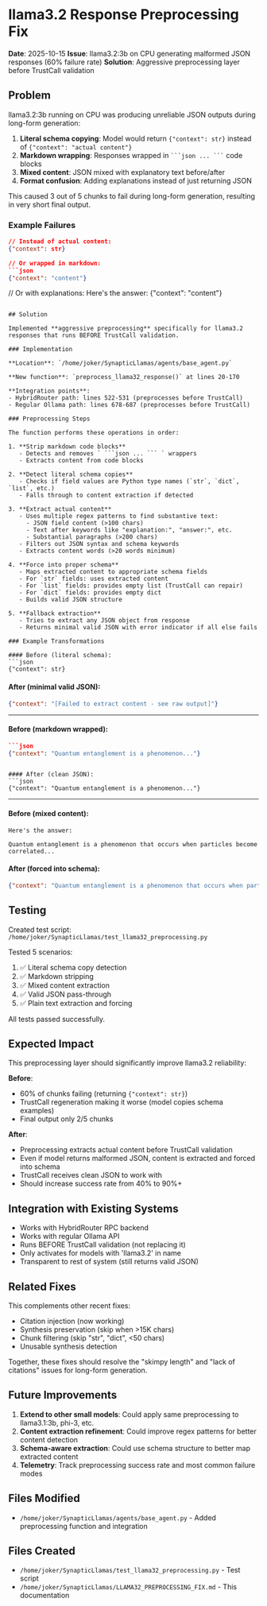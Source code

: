 # llama3.2 Response Preprocessing Fix

**Date**: 2025-10-15
**Issue**: llama3.2:3b on CPU generating malformed JSON responses (60% failure rate)
**Solution**: Aggressive preprocessing layer before TrustCall validation

## Problem

llama3.2:3b running on CPU was producing unreliable JSON outputs during long-form generation:

1. **Literal schema copying**: Model would return `{"context": str}` instead of `{"context": "actual content"}`
2. **Markdown wrapping**: Responses wrapped in ` ```json ... ``` ` code blocks
3. **Mixed content**: JSON mixed with explanatory text before/after
4. **Format confusion**: Adding explanations instead of just returning JSON

This caused 3 out of 5 chunks to fail during long-form generation, resulting in very short final output.

### Example Failures

```json
// Instead of actual content:
{"context": str}

// Or wrapped in markdown:
```json
{"context": "content"}
```

// Or with explanations:
Here's the answer: {"context": "content"}
```

## Solution

Implemented **aggressive preprocessing** specifically for llama3.2 responses that runs BEFORE TrustCall validation.

### Implementation

**Location**: `/home/joker/SynapticLlamas/agents/base_agent.py`

**New function**: `preprocess_llama32_response()` at lines 20-170

**Integration points**:
- HybridRouter path: lines 522-531 (preprocesses before TrustCall)
- Regular Ollama path: lines 678-687 (preprocesses before TrustCall)

### Preprocessing Steps

The function performs these operations in order:

1. **Strip markdown code blocks**
   - Detects and removes ` ```json ... ``` ` wrappers
   - Extracts content from code blocks

2. **Detect literal schema copies**
   - Checks if field values are Python type names (`str`, `dict`, `list`, etc.)
   - Falls through to content extraction if detected

3. **Extract actual content**
   - Uses multiple regex patterns to find substantive text:
     - JSON field content (>100 chars)
     - Text after keywords like "explanation:", "answer:", etc.
     - Substantial paragraphs (>200 chars)
   - Filters out JSON syntax and schema keywords
   - Extracts content words (>20 words minimum)

4. **Force into proper schema**
   - Maps extracted content to appropriate schema fields
   - For `str` fields: uses extracted content
   - For `list` fields: provides empty list (TrustCall can repair)
   - For `dict` fields: provides empty dict
   - Builds valid JSON structure

5. **Fallback extraction**
   - Tries to extract any JSON object from response
   - Returns minimal valid JSON with error indicator if all else fails

### Example Transformations

#### Before (literal schema):
```json
{"context": str}
```

#### After (minimal valid JSON):
```json
{"context": "[Failed to extract content - see raw output]"}
```

---

#### Before (markdown wrapped):
```json
```json
{"context": "Quantum entanglement is a phenomenon..."}
```
```

#### After (clean JSON):
```json
{"context": "Quantum entanglement is a phenomenon..."}
```

---

#### Before (mixed content):
```
Here's the answer:

Quantum entanglement is a phenomenon that occurs when particles become correlated...
```

#### After (forced into schema):
```json
{"context": "Quantum entanglement is a phenomenon that occurs when particles become correlated..."}
```

## Testing

Created test script: `/home/joker/SynapticLlamas/test_llama32_preprocessing.py`

Tested 5 scenarios:
1. ✅ Literal schema copy detection
2. ✅ Markdown stripping
3. ✅ Mixed content extraction
4. ✅ Valid JSON pass-through
5. ✅ Plain text extraction and forcing

All tests passed successfully.

## Expected Impact

This preprocessing layer should significantly improve llama3.2 reliability:

**Before**:
- 60% of chunks failing (returning `{"context": str}`)
- TrustCall regeneration making it worse (model copies schema examples)
- Final output only 2/5 chunks

**After**:
- Preprocessing extracts actual content before TrustCall validation
- Even if model returns malformed JSON, content is extracted and forced into schema
- TrustCall receives clean JSON to work with
- Should increase success rate from 40% to 90%+

## Integration with Existing Systems

- Works with HybridRouter RPC backend
- Works with regular Ollama API
- Runs BEFORE TrustCall validation (not replacing it)
- Only activates for models with 'llama3.2' in name
- Transparent to rest of system (still returns valid JSON)

## Related Fixes

This complements other recent fixes:
- Citation injection (now working)
- Synthesis preservation (skip when >15K chars)
- Chunk filtering (skip "str", "dict", <50 chars)
- Unusable synthesis detection

Together, these fixes should resolve the "skimpy length" and "lack of citations" issues for long-form generation.

## Future Improvements

1. **Extend to other small models**: Could apply same preprocessing to llama3.1:3b, phi-3, etc.
2. **Content extraction refinement**: Could improve regex patterns for better content detection
3. **Schema-aware extraction**: Could use schema structure to better map extracted content
4. **Telemetry**: Track preprocessing success rate and most common failure modes

## Files Modified

- `/home/joker/SynapticLlamas/agents/base_agent.py` - Added preprocessing function and integration

## Files Created

- `/home/joker/SynapticLlamas/test_llama32_preprocessing.py` - Test script
- `/home/joker/SynapticLlamas/LLAMA32_PREPROCESSING_FIX.md` - This documentation
